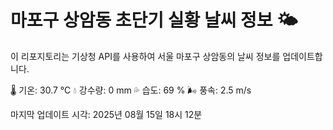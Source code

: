
# 마포구 상암동 초단기 실황 날씨 정보 🌤️

이 리포지토리는 기상청 API를 사용하여 서울 마포구 상암동의 날씨 정보를 업데이트합니다. 

🌡️ 기온: 30.7 ℃
💧 강수량: 0 mm
💦 습도: 69 %
🌬️ 풍속: 2.5 m/s

마지막 업데이트 시각: 2025년 08월 15일 18시 12분    
